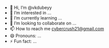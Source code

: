 - 👋 Hi, I’m @vkdubeyy
- 👀 I’m interested in ...
- 🌱 I’m currently learning ...
- 💞️ I’m looking to collaborate on ...
- 📫 How to reach me cybercrush21@gmail.com
- 😄 Pronouns: ...
- ⚡ Fun fact: ...

<!---
vkdubeyy/vkdubeyy is a ✨ special ✨ repository because its `README.md` (this file) appears on your GitHub profile.
You can click the Preview link to take a look at your changes.
--->
